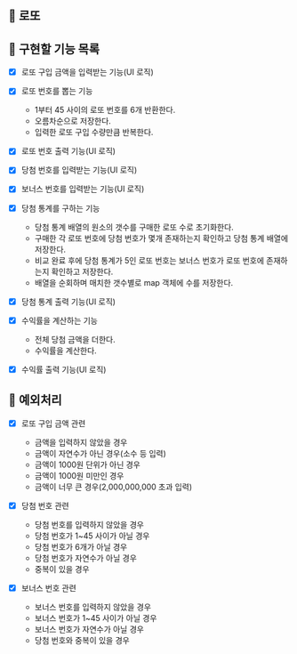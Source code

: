 ## 💸 로또

## :memo: 구현할 기능 목록

- [x] 로또 구입 금액을 입력받는 기능(UI 로직)

- [x] 로또 번호를 뽑는 기능

  - 1부터 45 사이의 로또 번호를 6개 반환한다.
  - 오름차순으로 저장한다.
  - 입력한 로또 구입 수량만큼 반복한다.

- [x] 로또 번호 출력 기능(UI 로직)

- [x] 당첨 번호를 입력받는 기능(UI 로직)

- [x] 보너스 번호를 입력받는 기능(UI 로직)

- [x] 당첨 통계를 구하는 기능

  - 당첨 통계 배열의 원소의 갯수를 구매한 로또 수로 초기화한다.
  - 구매한 각 로또 번호에 당첨 번호가 몇개 존재하는지 확인하고 당첨 통계 배열에 저장한다.
  - 비교 완료 후에 당첨 통계가 5인 로또 번호는 보너스 번호가 로또 번호에 존재하는지 확인하고 저장한다.
  - 배열을 순회하며 매치한 갯수별로 map 객체에 수를 저장한다.

- [x] 당첨 통계 출력 기능(UI 로직)

- [x] 수익률을 계산하는 기능

  - 전체 당첨 금액을 더한다.
  - 수익률을 계산한다.

- [x] 수익률 출력 기능(UI 로직)

## 🚨 예외처리

- [x] 로또 구입 금액 관련

  - 금액을 입력하지 않았을 경우
  - 금액이 자연수가 아닌 경우(소수 등 입력)
  - 금액이 1000원 단위가 아닌 경우
  - 금액이 1000원 미만인 경우
  - 금액이 너무 큰 경우(2,000,000,000 초과 입력)

- [x] 당첨 번호 관련

  - 당첨 번호를 입력하지 않았을 경우
  - 당첨 번호가 1~45 사이가 아닐 경우
  - 당첨 번호가 6개가 아닐 경우
  - 당첨 번호가 자연수가 아닐 경우
  - 중복이 있을 경우

- [x] 보너스 번호 관련

  - 보너스 번호를 입력하지 않았을 경우
  - 보너스 번호가 1~45 사이가 아닐 경우
  - 보너스 번호가 자연수가 아닐 경우
  - 당첨 번호와 중복이 있을 경우
